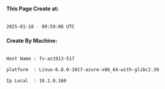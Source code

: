 
   
#### This Page Create at:

```bash

2025-01-10 - 09:59:06 UTC

```

#### Create By Machine:

```bash

Host Name : fv-az1913-517

platform  : Linux-6.8.0-1017-azure-x86_64-with-glibc2.39

Ip Local  : 10.1.0.160

```

